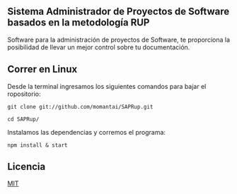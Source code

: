 ## Sistema Administrador de Proyectos de Software basados en la metodología RUP

Software para la administración de proyectos de Software, te proporciona la posibilidad de llevar un mejor control sobre tu documentación.

## Correr en Linux
Desde la terminal ingresamos los siguientes comandos para bajar el ropositorio:

`git clone git://github.com/momantai/SAPRup.git`

`cd SAPRup/`

Instalamos las dependencias y corremos el programa:

`npm install & start`


## Licencia

[MIT](https://github.com/momantai/SAPRup/blob/master/LICENSE)